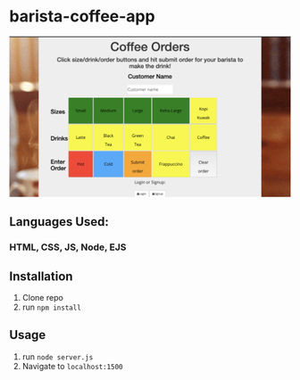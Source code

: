# barista-coffee-app

![firstPage](thumbnail.png)

## Languages Used:
### HTML, CSS, JS, Node, EJS

## Installation

1. Clone repo
2. run `npm install`

## Usage

1. run `node server.js`
2. Navigate to `localhost:1500`
